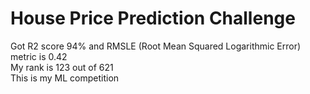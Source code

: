 # House Price Prediction Challenge <br/>
Got R2 score 94% and RMSLE (Root Mean Squared Logarithmic Error) metric is 0.42 <br/>
My rank is 123 out of 621 <br/>
This is my ML competition <br/>
